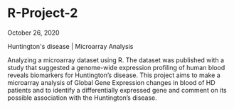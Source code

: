 # R-Project-2
October 26, 2020

Huntington's disease | Microarray Analysis

Analyzing a microarray dataset using R. The dataset was published with a study that suggested a genome-wide expression profiling of human blood reveals biomarkers for Huntington’s disease. This project aims to make a microarray analysis of Global Gene Expression changes in blood of HD patients and to identify a differentially expressed gene and comment on its possible association with the Huntington’s disease.
